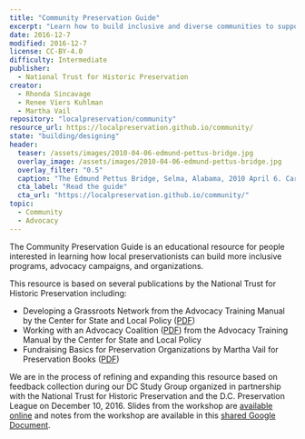 ```yaml
---
title: "Community Preservation Guide"
excerpt: "Learn how to build inclusive and diverse communities to support and advocate for historic preservation."
date: 2016-12-7
modified: 2016-12-7
license: CC-BY-4.0
difficulty: Intermediate
publisher:
  - National Trust for Historic Preservation
creator:
  - Rhonda Sincavage
  - Renee Viers Kuhlman
  - Martha Vail
repository: "localpreservation/community"
resource_url: https://localpreservation.github.io/community/
state: "building/designing"
header:
  teaser: /assets/images/2010-04-06-edmund-pettus-bridge.jpg
  overlay_image: /assets/images/2010-04-06-edmund-pettus-bridge.jpg
  overlay_filter: "0.5"
  caption: "The Edmund Pettus Bridge, Selma, Alabama, 2010 April 6. Carol M. Highsmith. Courtesy [Library of Congress](https://www.loc.gov/pictures/item/2010639087/) ([PD](https://creativecommons.org/publicdomain/mark/1.0/))."
  cta_label: "Read the guide"
  cta_url: "https://localpreservation.github.io/community/"
topic:
  - Community
  - Advocacy
---
```


The Community Preservation Guide is an educational resource for people interested in learning how local preservationists can build more inclusive programs, advocacy campaigns, and organizations.

This resource is based on several publications by the National Trust for Historic Preservation including:

- Developing a Grassroots Network from the Advocacy Training Manual by the Center for State and Local Policy ([PDF](https://drive.google.com/open?id=0ByRNPnSQ-I35YVAtUC1JdnBiWWM))
- Working with an Advocacy Coalition ([PDF](https://drive.google.com/open?id=0ByRNPnSQ-I35ZXc4eERxem1mamc)) from the Advocacy Training Manual by the Center for State and Local Policy
- Fundraising Basics for Preservation Organizations by Martha Vail for Preservation Books ([PDF](https://drive.google.com/open?id=0ByRNPnSQ-I35TlUwSmkwbVN3em8))

We are in the process of refining and expanding this resource based on feedback collection during our DC Study Group organized in partnership with the National Trust for Historic Preservation and the D.C. Preservation League on December 10, 2016. Slides from the workshop are [available online](https://localpreservation.github.io/presentations/2016-12-09-localpastdc.html#/) and notes from the workshop are available in this [shared Google Document](https://docs.google.com/document/d/11yEhfL5ZMtweAcIHSSBL3IKmOat0Kgp0eDgx1czlXww/edit).

